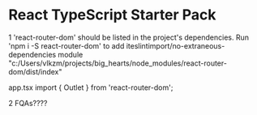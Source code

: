 # React TypeScript Starter Pack

1
'react-router-dom' should be listed in the project's dependencies. Run 'npm i -S react-router-dom' to add iteslintimport/no-extraneous-dependencies
module "c:/Users/vlkzm/projects/big_hearts/node_modules/react-router-dom/dist/index"

app.tsx
import { Outlet } from 'react-router-dom';

2 FQAs????
